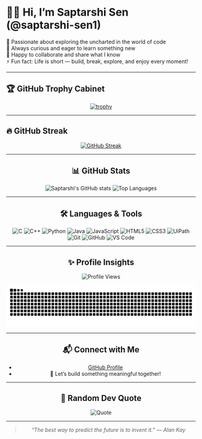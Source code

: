 # 🧑‍💻 Hi, I’m Saptarshi Sen (@saptarshi-sen1)

🚀 Passionate about exploring the uncharted in the world of code  
👀 Always curious and eager to learn something new  
🤝 Happy to collaborate and share what I know  
⚡ Fun fact: Life is short — build, break, explore, and enjoy every moment!  

---

## 🏆 GitHub Trophy Cabinet
<div align="center">
  
[![trophy](https://github-profile-trophy.vercel.app/?username=saptarshi-sen1&theme=radical&no-frame=true&row=1)](https://github.com/ryo-ma/github-profile-trophy)  
</div>

---

## 🔥 GitHub Streak
<div align="center">
  
[![GitHub Streak](https://streak-stats.demolab.com?user=saptarshi-sen1&theme=radical&hide_border=true)](https://git.io/streak-stats)  

---

## 📊 GitHub Stats
<div align="center">
  
![Saptarshi's GitHub stats](https://github-readme-stats.vercel.app/api?username=saptarshi-sen1&show_icons=true&theme=radical&hide_border=true) ![Top Languages](https://github-readme-stats.vercel.app/api/top-langs/?username=saptarshi-sen1&layout=compact&theme=radical&hide_border=true)  

---

## 🛠️ Languages & Tools
<div align="center">
  
![C](https://img.shields.io/badge/C-00599C?style=for-the-badge&logo=c&logoColor=white)
![C++](https://img.shields.io/badge/C++-00599C?style=for-the-badge&logo=cplusplus&logoColor=white)
![Python](https://img.shields.io/badge/Python-3776AB?style=for-the-badge&logo=python&logoColor=white)
![Java](https://img.shields.io/badge/Java-007396?style=for-the-badge&logo=java&logoColor=white)
![JavaScript](https://img.shields.io/badge/JavaScript-F7DF1E?style=for-the-badge&logo=javascript&logoColor=black)
![HTML5](https://img.shields.io/badge/HTML5-E34F26?style=for-the-badge&logo=html5&logoColor=white)
![CSS3](https://img.shields.io/badge/CSS3-1572B6?style=for-the-badge&logo=css3&logoColor=white)
![UiPath](https://img.shields.io/badge/UiPath-FF6C37?style=for-the-badge&logo=uipath&logoColor=white)
![Git](https://img.shields.io/badge/Git-F05032?style=for-the-badge&logo=git&logoColor=white)
![GitHub](https://img.shields.io/badge/GitHub-181717?style=for-the-badge&logo=github&logoColor=white)
![VS Code](https://img.shields.io/badge/VSCode-0078D4?style=for-the-badge&logo=visual-studio-code&logoColor=white)

</div>

---


## ✨ Profile Insights
<div align="center">
  
![Profile Views](https://komarev.com/ghpvc/?username=saptarshi-sen1&label=Profile%20Views&color=ff69b4&style=flat)  

</div>

![snake gif](https://github.com/saptarshi-sen1/saptarshi-sen1/blob/output/github-snake-dark.svg)

---

## 📬 Connect with Me
- [GitHub Profile](https://github.com/saptarshi-sen1)  
- 💬 Let’s build something meaningful together!  

---

## 📜 Random Dev Quote
![Quote](https://quotes-github-readme.vercel.app/api?type=horizontal&theme=radical)  

---

> _“The best way to predict the future is to invent it.” — Alan Kay_
